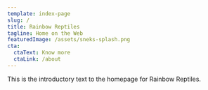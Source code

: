 ```yaml
---
template: index-page
slug: /
title: Rainbow Reptiles
tagline: Home on the Web
featuredImage: /assets/sneks-splash.png
cta:
  ctaText: Know more
  ctaLink: /about
---
```

This is the introductory text to the homepage for Rainbow Reptiles.
